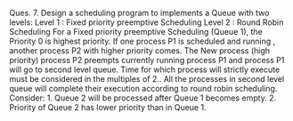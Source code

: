 Ques. 7. Design a scheduling program to implements a Queue with two levels: 
Level 1 : Fixed priority preemptive Scheduling
Level 2 : Round Robin Scheduling
For a Fixed priority preemptive Scheduling (Queue 1), the Priority 0 is highest priority. If one 
process P1 is scheduled and running , another process P2 with higher priority comes. The New 
process (high priority) process P2 preempts currently running process P1 and process P1 will go 
to second level queue. Time for which process will strictly execute must be considered in the 
multiples of 2..
All the processes in second level queue will complete their execution according to round robin 
scheduling.
Consider: 1. Queue 2 will be processed after Queue 1 becomes empty.
2. Priority of Queue 2 has lower priority than in Queue 1.
